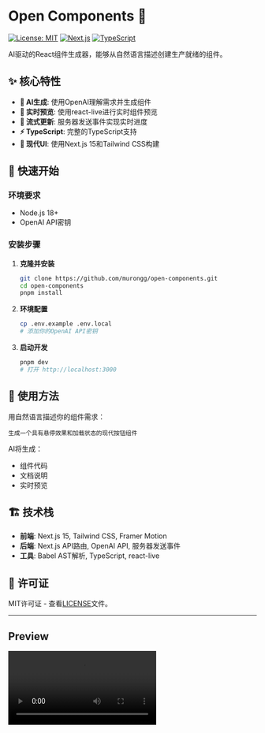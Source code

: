# Open Components 🚀

[![License: MIT](https://img.shields.io/badge/License-MIT-yellow.svg)](https://opensource.org/licenses/MIT)
[![Next.js](https://img.shields.io/badge/Next.js-15.2.4-black)](https://nextjs.org/)
[![TypeScript](https://img.shields.io/badge/TypeScript-5.0-blue)](https://www.typescriptlang.org/)

AI驱动的React组件生成器，能够从自然语言描述创建生产就绪的组件。

## ✨ 核心特性

- **🤖 AI生成**: 使用OpenAI理解需求并生成组件
- **📱 实时预览**: 使用react-live进行实时组件预览
- **🔄 流式更新**: 服务器发送事件实现实时进度
- **⚡ TypeScript**: 完整的TypeScript支持
- **🎨 现代UI**: 使用Next.js 15和Tailwind CSS构建

## 🚀 快速开始

### 环境要求
- Node.js 18+
- OpenAI API密钥

### 安装步骤

1. **克隆并安装**
   ```bash
   git clone https://github.com/murongg/open-components.git
   cd open-components
   pnpm install
   ```

2. **环境配置**
   ```bash
   cp .env.example .env.local
   # 添加你的OpenAI API密钥
   ```

3. **启动开发**
   ```bash
   pnpm dev
   # 打开 http://localhost:3000
   ```

## 🎯 使用方法

用自然语言描述你的组件需求：

```
生成一个具有悬停效果和加载状态的现代按钮组件
```

AI将生成：
- 组件代码
- 文档说明
- 实时预览

## 🏗️ 技术栈

- **前端**: Next.js 15, Tailwind CSS, Framer Motion
- **后端**: Next.js API路由, OpenAI API, 服务器发送事件
- **工具**: Babel AST解析, TypeScript, react-live

## 📝 许可证

MIT许可证 - 查看[LICENSE](LICENSE)文件。

---

## Preview

<video src="https://github.com/murongg/open-components/raw/refs/heads/main/assets/video.mp4" controls />
